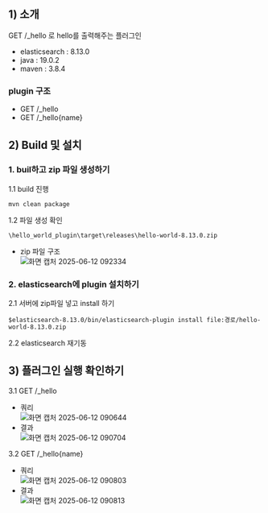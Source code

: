 ## 1) 소개
GET /_hello 로 hello를 출력해주는 플러그인

- elasticsearch : 8.13.0
- java : 19.0.2
- maven : 3.8.4

### plugin 구조
- GET /_hello
- GET /_hello{name}

## 2) Build 및 설치
### 1. buil하고 zip 파일 생성하기
1.1 build 진행
```
mvn clean package
```

1.2 파일 생성 확인  
```
\hello_world_plugin\target\releases\hello-world-8.13.0.zip
```

- zip 파일 구조  
![화면 캡처 2025-06-12 092334](https://github.com/user-attachments/assets/66b9fa80-ab31-4a1d-81e8-3bec3562f786)  

### 2. elasticsearch에 plugin 설치하기  
2.1 서버에 zip파일 넣고 install 하기  
```
$elasticsearch-8.13.0/bin/elasticsearch-plugin install file:경로/hello-world-8.13.0.zip  
```

2.2 elasticsearch 재기동

## 3) 플러그인 실행 확인하기
3.1 GET /_hello  
- 쿼리  
![화면 캡처 2025-06-12 090644](https://github.com/user-attachments/assets/13cc8b61-2a6c-46eb-9a72-452c227060b4)  
- 결과  
![화면 캡처 2025-06-12 090704](https://github.com/user-attachments/assets/26ae4fe8-73e2-4279-944f-b3004d7a4600)  

3.2 GET /_hello{name}  
- 쿼리  
![화면 캡처 2025-06-12 090803](https://github.com/user-attachments/assets/977c522a-39a1-486f-8d01-9e82ebafd480)
- 결과  
![화면 캡처 2025-06-12 090813](https://github.com/user-attachments/assets/2c275996-b38e-4d01-8797-e2f604b4dcee)

